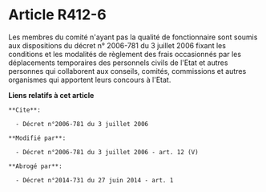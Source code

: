 # Article R412-6

Les membres du comité n'ayant pas la qualité de fonctionnaire sont soumis aux dispositions du décret n° 2006-781 du 3 juillet
2006 fixant les conditions et les modalités de règlement des frais occasionnés par les déplacements temporaires des
personnels civils de l'Etat et autres personnes qui collaborent aux conseils, comités, commissions et autres organismes qui
apportent leurs concours à l'Etat.

**Liens relatifs à cet article**

	**Cite**:

	  - Décret n°2006-781 du 3 juillet 2006

	**Modifié par**:

	  - Décret n°2006-781 du 3 juillet 2006 - art. 12 (V)

	**Abrogé par**:

	  - Décret n°2014-731 du 27 juin 2014 - art. 1
